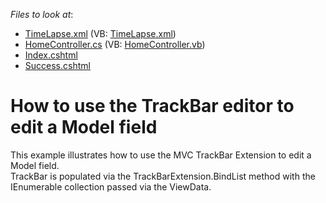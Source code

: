 <!-- default file list -->
*Files to look at*:

* [TimeLapse.xml](./CS/App_Data/TimeLapse.xml) (VB: [TimeLapse.xml](./VB/App_Data/TimeLapse.xml))
* [HomeController.cs](./CS/Controllers/HomeController.cs) (VB: [HomeController.vb](./VB/Controllers/HomeController.vb))
* [Index.cshtml](./CS/Views/Home/Index.cshtml)
* [Success.cshtml](./CS/Views/Home/Success.cshtml)
<!-- default file list end -->
# How to use the TrackBar editor to edit a Model field


<p>This example illustrates how to use the MVC TrackBar Extension to edit a Model field.<br />
TrackBar is populated via the TrackBarExtension.BindList method with the IEnumerable collection passed via the ViewData.</p>

<br/>


